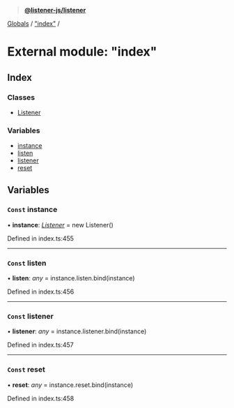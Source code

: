 > **[@listener-js/listener](../README.md)**

[Globals](../globals.md) / ["index"](_index_.md) /

# External module: "index"

## Index

### Classes

* [Listener](../classes/_index_.listener.md)

### Variables

* [instance](_index_.md#const-instance)
* [listen](_index_.md#const-listen)
* [listener](_index_.md#const-listener)
* [reset](_index_.md#const-reset)

## Variables

### `Const` instance

• **instance**: *[Listener](../classes/_index_.listener.md)* =  new Listener()

Defined in index.ts:455

___

### `Const` listen

• **listen**: *any* =  instance.listen.bind(instance)

Defined in index.ts:456

___

### `Const` listener

• **listener**: *any* =  instance.listener.bind(instance)

Defined in index.ts:457

___

### `Const` reset

• **reset**: *any* =  instance.reset.bind(instance)

Defined in index.ts:458